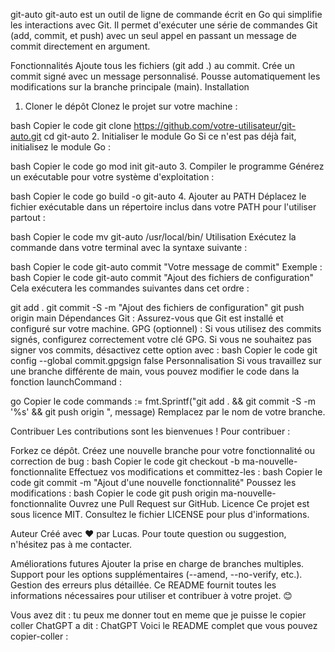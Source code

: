 git-auto
git-auto est un outil de ligne de commande écrit en Go qui simplifie les interactions avec Git. Il permet d'exécuter une série de commandes Git (add, commit, et push) avec un seul appel en passant un message de commit directement en argument.

Fonctionnalités
Ajoute tous les fichiers (git add .) au commit.
Crée un commit signé avec un message personnalisé.
Pousse automatiquement les modifications sur la branche principale (main).
Installation
1. Cloner le dépôt
Clonez le projet sur votre machine :

bash
Copier le code
git clone https://github.com/votre-utilisateur/git-auto.git
cd git-auto
2. Initialiser le module Go
Si ce n'est pas déjà fait, initialisez le module Go :

bash
Copier le code
go mod init git-auto
3. Compiler le programme
Générez un exécutable pour votre système d'exploitation :

bash
Copier le code
go build -o git-auto
4. Ajouter au PATH
Déplacez le fichier exécutable dans un répertoire inclus dans votre PATH pour l'utiliser partout :

bash
Copier le code
mv git-auto /usr/local/bin/
Utilisation
Exécutez la commande dans votre terminal avec la syntaxe suivante :

bash
Copier le code
git-auto commit "Votre message de commit"
Exemple :
bash
Copier le code
git-auto commit "Ajout des fichiers de configuration"
Cela exécutera les commandes suivantes dans cet ordre :

git add .
git commit -S -m "Ajout des fichiers de configuration"
git push origin main
Dépendances
Git : Assurez-vous que Git est installé et configuré sur votre machine.
GPG (optionnel) : Si vous utilisez des commits signés, configurez correctement votre clé GPG. Si vous ne souhaitez pas signer vos commits, désactivez cette option avec :
bash
Copier le code
git config --global commit.gpgsign false
Personnalisation
Si vous travaillez sur une branche différente de main, vous pouvez modifier le code dans la fonction launchCommand :

go
Copier le code
commands := fmt.Sprintf("git add . && git commit -S -m '%s' && git push origin <votre-branche>", message)
Remplacez <votre-branche> par le nom de votre branche.

Contribuer
Les contributions sont les bienvenues ! Pour contribuer :

Forkez ce dépôt.
Créez une nouvelle branche pour votre fonctionnalité ou correction de bug :
bash
Copier le code
git checkout -b ma-nouvelle-fonctionnalite
Effectuez vos modifications et committez-les :
bash
Copier le code
git commit -m "Ajout d'une nouvelle fonctionnalité"
Poussez les modifications :
bash
Copier le code
git push origin ma-nouvelle-fonctionnalite
Ouvrez une Pull Request sur GitHub.
Licence
Ce projet est sous licence MIT. Consultez le fichier LICENSE pour plus d'informations.

Auteur
Créé avec ❤️ par Lucas.
Pour toute question ou suggestion, n'hésitez pas à me contacter.

Améliorations futures
Ajouter la prise en charge de branches multiples.
Support pour les options supplémentaires (--amend, --no-verify, etc.).
Gestion des erreurs plus détaillée.
Ce README fournit toutes les informations nécessaires pour utiliser et contribuer à votre projet. 😊






Vous avez dit :
tu peux me donner tout en meme que je puisse le copier coller
ChatGPT a dit :
ChatGPT
Voici le README complet que vous pouvez copier-coller :

